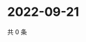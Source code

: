 # 2022-09-21

共 0 条

<!-- BEGIN WEIBO -->
<!-- 最后更新时间 Wed Sep 21 2022 15:40:44 GMT+0800 (China Standard Time) -->

<!-- END WEIBO -->
